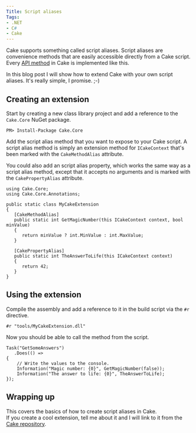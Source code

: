 ```yaml
---
Title: Script aliases
Tags:
- .NET
- C#
- Cake
---
```


Cake supports something called script aliases. Script aliases are convenience methods that are easily accessible directly from a Cake script. Every [API method](http://cake.readthedocs.org/en/latest/api-documentation.html) in Cake is implemented like this.

In this blog post I will show how to extend Cake with your own script aliases. It's really simple, I promise. ;-)

<!--excerpt-->

## Creating an extension

Start by creating a new class library project and add a reference to the `Cake.Core` NuGet package.

    PM> Install-Package Cake.Core

Add the script alias method that you want to expose to your Cake script. A script alias method is simply an extension method for `ICakeContext` that's been marked with the `CakeMethodAlias` attribute.

You could also add an script alias property, which works the same way as a script alias method, except that it accepts no arguments and is marked with the `CakePropertyAlias` attribute.

    using Cake.Core;
    using Cake.Core.Annotations;

    public static class MyCakeExtension
    {
       [CakeMethodAlias]
       public static int GetMagicNumber(this ICakeContext context, bool minValue)
       {
          return minValue ? int.MinValue : int.MaxValue;
       }

       [CakePropertyAlias]
       public static int TheAnswerToLife(this ICakeContext context)
       {
          return 42;
       }
    }

## Using the extension

Compile the assembly and add a reference to it in the build script via the `#r` directive.

    #r "tools/MyCakeExtension.dll"

Now you should be able to call the method from the script.

    Task("GetSomeAnswers")
       .Does(() =>
    {
        // Write the values to the console. 
        Information("Magic number: {0}", GetMagicNumber(false));
        Information("The answer to life: {0}", TheAnswerToLife);
    });

## Wrapping up

This covers the basics of how to create script aliases in Cake.  
If you create a cool extension, tell me about it and I will link to it from the [Cake repository](https://github.com/cake-build/cake).